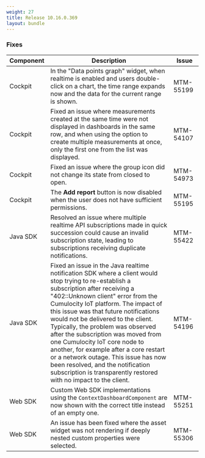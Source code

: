 ```yaml
---
weight: 27
title: Release 10.16.0.369
layout: bundle
---
```


<!--10.16.0.328-10.16.0.369-->


### Fixes

<div><table ><colgroup>
<col style="width: 15%;"><col style="width: 70%;"><col style="width: 15%;"></colgroup>
<thead><tr>
<th>
Component</th>
<th>
Description</th>
<th>
Issue</th>
</tr>
</thead><tbody>

<tr>
<td>Cockpit</td>
<td>In the "Data points graph" widget, when realtime is enabled and users double-click on a chart, the time range expands now and the data for the current range is shown.</td>
<td>MTM-55199</td>
</tr>

<tr>
<td>Cockpit</td>
<td>Fixed an issue where measurements created at the same time were not displayed in dashboards in the same row, and when using the option to create multiple measurements at once, only the first one from the list was displayed.</td>
<td>MTM-54107</td>
</tr>

<tr>
<td>Cockpit</td>
<td>Fixed an issue where the group icon did not change its state from closed to open.</td>
<td>MTM-54973</td>
</tr>

<tr>
<td>Cockpit</td>
<td>The <b>Add report</b> button is now disabled when the user does not have sufficient permissions.</td>
<td>MTM-55195</td>
</tr>

<tr>
<td>Java SDK</td>
<td>Resolved an issue where multiple realtime API subscriptions made in quick succession could cause an invalid subscription state, leading to subscriptions receiving duplicate notifications.</td>
<td>MTM-55422</td>
</tr>

<tr>
<td>Java SDK</td>
<td>Fixed an issue in the Java realtime notification SDK where a client would stop trying to re-establish a subscription after receiving a "402::Unknown client" error from the Cumulocity IoT platform. The impact of this issue was that future notifications would not be delivered to the client. Typically, the problem was observed after the subscription was moved from one Cumulocity IoT core node to another, for example after a core restart or a network outage. This issue has now been resolved, and the notification subscription is transparently restored with no impact to the client.</td>
<td>MTM-54196</td>
</tr>

<tr>
<td>Web SDK</td>
<td>Custom Web SDK implementations using the <code>ContextDashboardComponent</code> are now shown with the correct title instead of an empty one.</td>
<td>MTM-55251</td>
</tr>

<tr>
<td>Web SDK</td>
<td>An issue has been fixed where the asset widget was not rendering if deeply nested custom properties were selected.</td>
<td>MTM-55306</td>
</tr>

</tbody></table></div>
